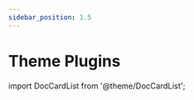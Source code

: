 ```yaml
---
sidebar_position: 1.5
---
```




# Theme Plugins

import DocCardList from '@theme/DocCardList';

<DocCardList />

